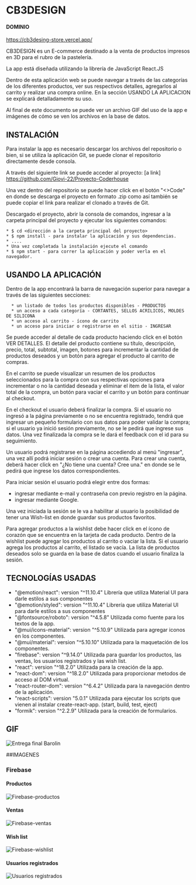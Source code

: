 #                                                                       CB3DESIGN
#### DOMINIO
https://cb3desing-store.vercel.app/

CB3DESIGN es un E-commerce destinado a la venta de productos impresos en 3D para el rubro de la pastelería. 

La app está diseñada utilizando la librería de JavaScript React.JS 

Dentro de esta aplicación web se puede navegar a través de las categorías de los diferentes productos, ver sus respectivos detalles, agregarlos al carrito y realizar una compra online. En la sección USANDO LA APLICACION se explicará detalladamente su uso.

Al final de este documento se puede ver un archivo GIF del uso de la app e imágenes de cómo se ven los archivos en la base de datos.


## INSTALACIÓN 
Para instalar la app es necesario descargar los archivos del repositorio o bien, si se utiliza la aplicación Git, se puede clonar el repositorio directamente desde consola.

A través del siguiente link se puede acceder al proyecto:
[a link] https://github.com/Giovi-22/Proyecto-Coderhouse

Una vez dentro del repositorio se puede hacer click en el botón "<>Code" en donde se  descarga el proyecto en formato .zip como así también se puede copiar el link para realizar el clonado a través de Git.

Descargado el proyecto, abrir la consola de comandos, ingresar a la carpeta principal del proyecto y ejecutar los siguientes comandos:

    * $ cd <dirección a la carpeta principal del proyecto> 
    * $ npm install - para instalar la aplicación y sus dependencias. 
    * ....
    * Una vez completada la instalación ejecute el comando 
    * $ npm start - para correr la aplicación y poder verla en el navegador. 

## USANDO LA APLICACIÓN
Dentro de la app encontrará la barra de navegación superior para navegar a través de las siguientes secciones: 

      * un listado de todos los productos disponibles - PRODUCTOS
      * un acceso a cada categoría - CORTANTES, SELLOS ACRILICOS, MOLDES DE SILICONA
      * un acceso al carrito - ícono de carrito
      * un acceso para iniciar o registrarse en el sitio - INGRESAR

Se puede acceder al detalle de cada producto haciendo click en el botón VER DETALLES. El detalle del producto contiene su título, descripción, precio, total, subtotal, imagen, botones para incrementar la cantidad de productos deseados y un botón para agregar el producto al carrito de compras.

En el carrito se puede visualizar un resumen de los productos seleccionados para la compra con sus respectivas opciones para incrementar o no la cantidad deseada y eliminar el item de la lista, el valor total de la compra, un botón para vaciar el carrito y un botón para continuar al checkout.

En el checkout el usuario deberá finalizar la compra. Si el usuario no ingresó a la página previamente o no se encuentra registrado, tendrá que ingresar un pequeño formulario con sus datos para poder validar la compra; si el usuario ya inició sesión previamente, no se le pedirá que ingrese sus datos. Una vez finalizada la compra se le dará el feedback con el id para su seguimiento.

Un usuario podrá registrarse en la página accediendo al menú "ingresar", una vez allí podrá iniciar sesión o crear una cuenta.
Para crear una cuenta, deberá hacer click en "¿No tiene una cuenta? Cree una." en donde se le pedirá que ingrese los datos correspondientes.

Para iniciar sesión el usuario podrá elegir entre dos formas:
  * ingresar mediante e-mail y contraseña con previo registro en la página.
  * ingresar mediante Google.
  
Una vez iniciada la sesión se le va a habilitar al usuario la posibilidad de tener una Wish-list en donde guardar sus productos favoritos.

Para agregar productos a la wishlist debe hacer click en el ícono de corazón que se encuentra en la tarjeta de cada producto.
Dentro de la wishlist puede agregar los productos al carrito o vaciar la lista.
Si el usuario agrega los productos al carrito, el listado se vacía.
La lista de productos deseados solo se guarda en la base de datos cuando el usuario finaliza la sesión.

## TECNOLOGÍAS USADAS

* "@emotion/react":        version "^11.10.4"      Librería que utiliza Material UI para darle estilos a sus componentes
* "@emotion/styled":       version "^11.10.4"      Librería que utiliza Material UI para darle estilos a sus componentes
* "@fontsource/roboto":    version "^4.5.8"        Utilizada como fuente para los textos de la app.
* "@mui/icons-material":   version "^5.10.9"       Utilizada para agregar iconos en los componentes.
* "@mui/material":         version "^5.10.10"      Utilizada para la maquetación de los componentes.
* "firebase":              version "^9.14.0"       Utilizada para guardar los productos, las ventas, los usuarios registrados y las wish list.
* "react":                 version "^18.2.0"       Utilizada para la creación de la app.
* "react-dom":             version "^18.2.0"       Utilizada para proporcionar metodos de acceso al DOM virtual.
* "react-router-dom":      version "^6.4.2"        Utilizada para la navegación dentro de la aplicación.
* "react-scripts":         version "5.0.1"         Utilizada para ejecutar los scripts que vienen al instalar create-react-app. (start, build, test, eject)
* "formik":                version "^2.2.9"        Utilizada para la creación de formularios.

 ## GIF
 ![Entrega final Barolin](https://user-images.githubusercontent.com/98109747/204173186-22d5f172-98f9-4cc4-b4bd-c04bc42e82bd.gif)
 
 ##IMAGENES
### Firebase
#### Productos
 ![Firebase-productos](https://user-images.githubusercontent.com/98109747/204173262-e628aa50-f557-4896-ab67-0f829d4b5813.jpg)
#### Ventas
![Firebase-ventas](https://user-images.githubusercontent.com/98109747/204173265-e0d3f612-8ac5-4091-b374-94da9456b96f.jpg)
#### Wish list
![Firebase-wishlist](https://user-images.githubusercontent.com/98109747/204173275-4b5c8aa5-7535-4b24-ac33-b928e775b9c3.jpg)
#### Usuarios registrados
![Usuarios registrados](https://user-images.githubusercontent.com/98109747/204173782-dde1f87c-5345-477c-83be-c5b8671763aa.jpg)


